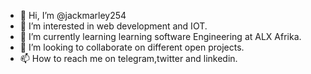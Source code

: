 - 👋 Hi, I’m @jackmarley254
- 👀 I’m interested in web development and IOT.
- 🌱 I’m currently learning learning software Engineering at ALX Afrika.
- 💞️ I’m looking to collaborate on different open projects. 
- 📫 How to reach me on telegram,twitter and linkedin.

<!---
jackmarley254/jackmarley254 is a ✨ special ✨ repository because its `README.md` (this file) appears on your GitHub profile.
You can click the Preview link to take a look at your changes.
--->
